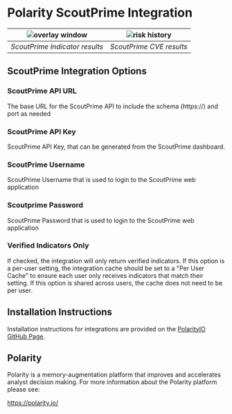 # Polarity ScoutPrime Integration

| ![overlay window](assets/overlay.png) | ![risk history](assets/cve.png) |
| ------------------------------------- | ------------------------------- |
| _ScoutPrime Indicator results_        | _ScoutPrime CVE results_        |

## ScoutPrime Integration Options

### ScoutPrime API URL

The base URL for the ScoutPrime API to include the schema (https://) and port as needed

### ScoutPrime API Key

ScoutPrime API Key, that can be generated from the ScoutPrime dashboard.

### ScoutPrime Username

ScoutPrime Username that is used to login to the ScoutPrime web application

### Scoutprime Password

ScoutPrime Password that is used to login to the ScoutPrime web application

### Verified Indicators Only

If checked, the integration will only return verified indicators. If this option is a per-user setting, the integration cache should be set to a "Per User Cache" to ensure each user only receives indicators that match their setting. If this option is shared across users, the cache does not need to be per user.

## Installation Instructions

Installation instructions for integrations are provided on the [PolarityIO GitHub Page](https://polarityio.github.io/).

## Polarity

Polarity is a memory-augmentation platform that improves and accelerates analyst decision making. For more information about the Polarity platform please see:

https://polarity.io/
